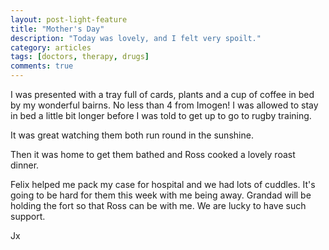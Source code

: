 ```yaml
---
layout: post-light-feature
title: "Mother's Day"
description: "Today was lovely, and I felt very spoilt."
category: articles
tags: [doctors, therapy, drugs]
comments: true
---
```


I was presented with a tray full of cards, plants and a cup of coffee in bed by my wonderful bairns.  No less than 4 from Imogen!  I was allowed to stay in bed a little bit longer before I was told to get up to go to rugby training.

It was great watching them both run round in the sunshine.

Then it was home to get them bathed and Ross cooked a lovely roast dinner.

Felix helped me pack my case for hospital and we had lots of cuddles.  It's going to be hard for them this week with me being away.  Grandad will be holding the fort so that Ross can be with me.  We are lucky to have such support.

Jx